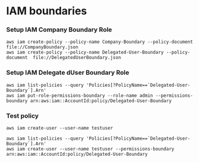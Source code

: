 # IAM boundaries

### Setup IAM Company Boundary Role 

```
aws iam create-policy --policy-name Company-Boundary --policy-document file://CompanyBoundary.json
aws iam create-policy --policy-name Delegated-User-Boundary --policy-document  file://DelegatedUserBoundary.json
```

### Setup IAM Delegate dUser Boundary Role 

```
aws iam list-policies --query 'Policies[?PolicyName==`Delegated-User-Boundary`].Arn'
aws iam put-role-permissions-boundary --role-name admin --permissions-boundary arn:aws:iam::AccountId:policy/Delegated-User-Boundary
```

### Test policy

```
aws iam create-user --user-name testuser
```

```
aws iam list-policies --query 'Policies[?PolicyName==`Delegated-User-Boundary`].Arn'
aws iam create-user --user-name testuser --permissions-boundary arn:aws:iam::AccountId:policy/Delegated-User-Boundary
```